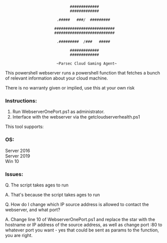                                  #############                                 
                                 #############                                 
                                                                               
                           .#####   ###/  #########                            
                                                                               
                          ###########################                          
                          ###########################                          
                                                                               
                           .#########  /###   #####                            
                                                                               
                                 #############                                 
                                 #############                                 
                                       
                           ~Parsec Cloud Gaming Agent~

This powershell webserver runs a powershell function that fetches a bunch of relevant information
about your cloud machine.    

There is no warranty given or implied, use this at your own risk 


### Instructions:                    
1. Run WebserverOnePort.ps1 as administrator.
2. Interface with the webserver via the getcloudserverhealth.ps1


This tool supports:

### OS:
Server 2016  
Server 2019  
Win 10
 

### Issues:
Q. The script takes ages to run


A. That's because the script takes ages to run 

Q. How do I change which IP source address is allowed to contact the webserver, and what port?


A. Change line 10 of WebserverOnePort.ps1 and replace the star with the hostname or IP address of the source address, as well as change port :80 to whatever port you want - yes that could be sent as params to the function, you are right.





